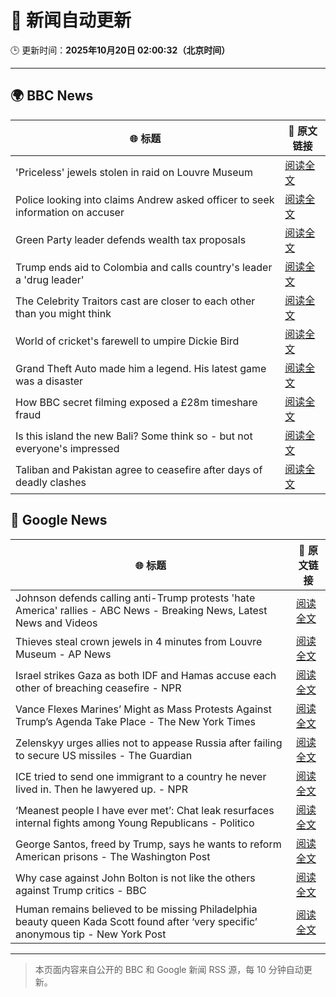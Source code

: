 # 🧠 新闻自动更新

🕒 更新时间：**2025年10月20日 02:00:32（北京时间）**

---

## 🌍 BBC News

| 🌐 标题 | 🔗 原文链接 |
|--------|-------------|
| 'Priceless' jewels stolen in raid on Louvre Museum | [阅读全文](https://www.bbc.com/news/articles/c78z53v43g1o?at_medium=RSS&at_campaign=rss) |
| Police looking into claims Andrew asked officer to seek information on accuser | [阅读全文](https://www.bbc.com/news/articles/c3970mxwz9vo?at_medium=RSS&at_campaign=rss) |
| Green Party leader defends wealth tax proposals | [阅读全文](https://www.bbc.com/news/articles/cly2nyz3ed2o?at_medium=RSS&at_campaign=rss) |
| Trump ends aid to Colombia and calls country's leader a 'drug leader' | [阅读全文](https://www.bbc.com/news/articles/cn8xg1jve73o?at_medium=RSS&at_campaign=rss) |
| The Celebrity Traitors cast are closer to each other than you might think | [阅读全文](https://www.bbc.com/news/articles/cj3z5yj4l60o?at_medium=RSS&at_campaign=rss) |
| World of cricket's farewell to umpire Dickie Bird | [阅读全文](https://www.bbc.com/news/articles/c7816gyny22o?at_medium=RSS&at_campaign=rss) |
| Grand Theft Auto made him a legend. His latest game was a disaster | [阅读全文](https://www.bbc.com/news/articles/c4gzn34gwvwo?at_medium=RSS&at_campaign=rss) |
| How BBC secret filming exposed a £28m timeshare fraud | [阅读全文](https://www.bbc.com/news/articles/c33pelk6pmlo?at_medium=RSS&at_campaign=rss) |
| Is this island the new Bali? Some think so - but not everyone's impressed | [阅读全文](https://www.bbc.com/news/articles/c5yp87ppk7eo?at_medium=RSS&at_campaign=rss) |
| Taliban and Pakistan agree to ceasefire after days of deadly clashes | [阅读全文](https://www.bbc.com/news/articles/cze6nzpl74do?at_medium=RSS&at_campaign=rss) |

## 📰 Google News

| 🌐 标题 | 🔗 原文链接 |
|--------|-------------|
| Johnson defends calling anti-Trump protests 'hate America' rallies - ABC News - Breaking News, Latest News and Videos | [阅读全文](https://news.google.com/rss/articles/CBMiqwFBVV95cUxPU25HVDl2THlfMjJxMnlMX3hNTjg1VzEycnZUTVFNWWFJWXBRLV9yZHhwOTlOdlU4NkM4NUw0Ml9SenJJMVZEc29DUXJGM0dMdWd3eXEyRjdlS0JWQzBRYzRUN3RLVmg0NVVIeTdoTE5hZzJpQU9Tdmo5dEVoMU4wMVd3TmRLOHNlTnltd2llcE85MUxBZ3dYdnRvUWdMaWlEWS1RdXE0N2ZOVknSAbABQVVfeXFMT21FOHdfWnFhRkJUOEZTQXV6SlhiNXYwYUpWTG5pMVhwSU9oMUhHbTVrTFZ3a0xpR3NCZXl3Ty0zREhkaW4xZjNua1M1S3FHQjluQ1ZhUXZVOUM0dnlqb1lSUUlrOEdfY0NYMktiSWJubWlxNm1ZT2xEc2U5X0lZY2xhVjlhMTAxbVltZVpZcU4yTVFESUY1ZG45N2hRRnNPdzlDSUVSdE94WFl0RlZuMVI?oc=5) |
| Thieves steal crown jewels in 4 minutes from Louvre Museum - AP News | [阅读全文](https://news.google.com/rss/articles/CBMikgFBVV95cUxPSG84WWREdXNyWXNGMGExaDNqMHlvSnpxMzhPX1hWZEZmMVpBQXNNUzNFbVhMU0dvOHBCNXd1STlYR2dNV1pkN0Y0VXZ0WF9sQXp3ZGc0Y050ZDlVd3ZZUi1XclYwNWRTX1N3YldWUTFzNzZLdk11cGFKRUZPV3BPZVVEQmhjVXdTSjZLYWQ3ejE2dw?oc=5) |
| Israel strikes Gaza as both IDF and Hamas accuse each other of breaching ceasefire - NPR | [阅读全文](https://news.google.com/rss/articles/CBMiugFBVV95cUxOdGdSeG1PcHdXelNfX2tmd2IyemozSFJCNWdxNHNDRXFucGtRdkVwaFM2X1JuUXNYeFZZX1RQSXBtbkJBWldOSVZudV9rdGFaMmVZUmd4bXlzeU9tam9yVmVPQzdGa0FFTDU0U2RiR2hfRU1La0x4ZE5NajNDcXgwbFQ3LXExWHVrb2MwQlJuVjNyOUl2a0xBVDlxVlFoZTE5NEtBbTR3UjZIbDNRb0RGd29JSmFYUG1Jd2c?oc=5) |
| Vance Flexes Marines’ Might as Mass Protests Against Trump’s Agenda Take Place - The New York Times | [阅读全文](https://news.google.com/rss/articles/CBMijgFBVV95cUxPS3EwWkE0cWxucjhFTktFY1lZYkhJRTR2RWhMLV9ESzJkX1E5UkRKUko0aXkxWEtkdUpYNldPamVnbS1qUExLRUpGZGxHc2k3bzh6U1kxaVJOS0FXczdnaHdIZC1fYUlLSWpxRDV1OV92M3BydmxKeXJ5bEFiZXV1WFhvR1lIcHdjTlFna3lB?oc=5) |
| Zelenskyy urges allies not to appease Russia after failing to secure US missiles - The Guardian | [阅读全文](https://news.google.com/rss/articles/CBMiugFBVV95cUxQWFdUYXVIQ3BabmZVc1pfLTFRNnlGUmJGX2RxU2NHbjRqOWFkTlZJVndySE96MlFwRjhjdjdsOWlsOHdaUHIzU0xRa1hNckI5QXllb2FTWENtQXNSNE9RalowMndpQUtJSnJ0QVJ6U3llclRfeEJoaHozQXUzaTQzbTQwY3NIUWMtcDFrTVZVdE9RbzFmdWxDS2M1M1U1QjBVbkRydlZuVXFwZGdKX1h1WHZ3ZVQ0WGNqMUE?oc=5) |
| ICE tried to send one immigrant to a country he never lived in. Then he lawyered up. - NPR | [阅读全文](https://news.google.com/rss/articles/CBMihgFBVV95cUxNd3JybkJGdGpQSDAwX3g3Wm1yUzBZZTBZVjRJMHBGMi01R1RyMFAyUjlyejVraDRlTWtUT1ZfNHB4eWJyaFQ1cmwtdVNvQnBLRGx6ZlJlMDVVSjFHc0c4b0p5aVVFbGotYXUxRGhlcDlLT0dEODFkZnV5dzlPLU4zdjk4Sk5KQQ?oc=5) |
| ‘Meanest people I have ever met’: Chat leak resurfaces internal fights among Young Republicans - Politico | [阅读全文](https://news.google.com/rss/articles/CBMikwFBVV95cUxNR2R2TV9rSlpZVnFZSkxnVjZRREpoeGlKOGZDREwtcktQMHE5bUg2ZGltQVE0ZXRwY1M0TnRpNUhDR0JVN0hfVmhicm95S29xQ2RNdVgwck5lS2JLaDJxOWRVSGxFS05sSFVfcWdaWFV3MzVpTy1fMkJvSE1LeEVJWjFLWW1Kc0xnQkp5MjZQYU9jNnc?oc=5) |
| George Santos, freed by Trump, says he wants to reform American prisons - The Washington Post | [阅读全文](https://news.google.com/rss/articles/CBMipwFBVV95cUxQcDIwR0U3alNRTUlELWV5N1lFaEcyRnp1am1sVjBxbUNXaHk3cGhHNVkxbWNESWdvUEoxUGktVE80dk9Mei1RXzRqTTRBMnc4YTByMnFXRzYwb2dpQVowV1NrQlBFcWZOcW1kZEdWaUo5UldTWXNlQl82dHQzVlRWTXF0N3N5OURsdFl3OXhnS1psU2JTYXNoQ3FSUk43aUk0WWpKdnJvZw?oc=5) |
| Why case against John Bolton is not like the others against Trump critics - BBC | [阅读全文](https://news.google.com/rss/articles/CBMiWkFVX3lxTE5ORVU4QWo1bUFFV1hkbVk1TnJDVE1GWmRRQm5LZ0NkZUZMeUYtaWJLekZPUWprdFF4Q2UyRktJMlVJN2gzanhtel93RFcwZmIwZW9yaUxzTWE0UdIBX0FVX3lxTFBLSDhZSFJMMzNVUE1IOW1DakotZURlOUhJUGN0MjJfeXZ0QnpRYUpjVmdpMWo4YmNqVFJNYkQxcEdobGdhdjhkTjlfTVFkTy00MTlROUtMZW11MXlDN1NV?oc=5) |
| Human remains believed to be missing Philadelphia beauty queen Kada Scott found after ‘very specific’ anonymous tip - New York Post | [阅读全文](https://news.google.com/rss/articles/CBMi4wFBVV95cUxNNnNaSkVhMDFZZWFSek96NDhURXBwX2JDTXZLNjhXVzNEV05ObkdmeFJiU2J6Q2FDa1VPNzA5MU1vdTRERXQ1TXUtMVpfUFJPaW0xUER2SVRHNFMzV0VmQm84eEJObGdqN3d6MlpiUTQ0NWFvR3VxNmFJREJrdkktSkZpWXpOQV9ZZGFmYW9wZERfMk9UVjUySU5FTkRqVnlSTjJpNGpaMG9WX0l0ZTdfSE1zSFRndlpWTngtdzJFbE96MTVuMHJ5cUI5WXo4dXlaRzRSamUzazFUN2dQLVNHUlZVYw?oc=5) |

---
> 本页面内容来自公开的 BBC 和 Google 新闻 RSS 源，每 10 分钟自动更新。